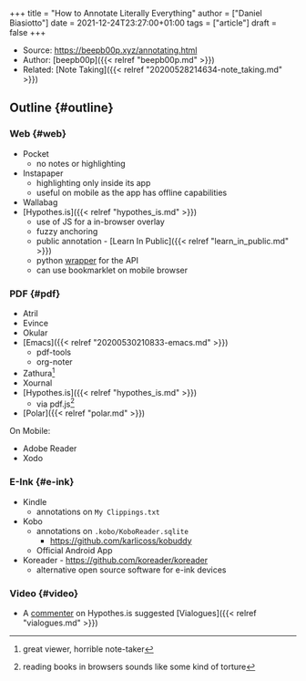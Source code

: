 +++
title = "How to Annotate Literally Everything"
author = ["Daniel Biasiotto"]
date = 2021-12-24T23:27:00+01:00
tags = ["article"]
draft = false
+++

-   Source: <https://beepb00p.xyz/annotating.html>
-   Author: [beepb00p]({{< relref "beepb00p.md" >}})
-   Related: [Note Taking]({{< relref "20200528214634-note_taking.md" >}})


## Outline {#outline}


### Web {#web}

-   Pocket
    -   no notes or highlighting
-   Instapaper
    -   highlighting only inside its app
    -   useful on mobile as the app has offline capabilities
-   Wallabag
-   [Hypothes.is]({{< relref "hypothes_is.md" >}})
    -   use of JS for a in-browser overlay
    -   fuzzy anchoring
    -   public annotation - [Learn In Public]({{< relref "learn_in_public.md" >}})
    -   python [wrapper](https://github.com/judell/Hypothesis) for the API
    -   can use bookmarklet on mobile browser


### PDF {#pdf}

-   Atril
-   Evince
-   Okular
-   [Emacs]({{< relref "20200530210833-emacs.md" >}})
    -   pdf-tools
    -   org-noter
-   Zathura[^fn:1]
-   Xournal
-   [Hypothes.is]({{< relref "hypothes_is.md" >}})
    -   via pdf.js[^fn:2]
-   [Polar]({{< relref "polar.md" >}})

On Mobile:

-   Adobe Reader
-   Xodo


### E-Ink {#e-ink}

-   Kindle
    -   annotations on `My Clippings.txt`
-   Kobo
    -   annotations on `.kobo/KoboReader.sqlite`
        -   <https://github.com/karlicoss/kobuddy>
    -   Official Android App
-   Koreader - <https://github.com/koreader/koreader>
    -   alternative open source software for e-ink devices


### Video {#video}

-   A [commenter](https://hyp.is/Cchw9t4VEeqy8os_dr4Hug/beepb00p.xyz/annotating.html) on Hypothes.is suggested [Vialogues]({{< relref "vialogues.md" >}})

[^fn:1]: great viewer, horrible note-taker
[^fn:2]: reading books in browsers sounds like some kind of torture